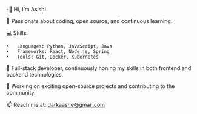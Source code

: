 -👋 Hi, I’m Asish!

🚀 Passionate about coding, open source, and continuous learning.

💻 Skills:

	•	Languages: Python, JavaScript, Java
	•	Frameworks: React, Node.js, Spring
	•	Tools: Git, Docker, Kubernetes

🌱 Full-stack developer, continuously honing my skills in both frontend and backend technologies.

🔭 Working on exciting open-source projects and contributing to the community.

📫 Reach me at: darkaashe@gmail.com